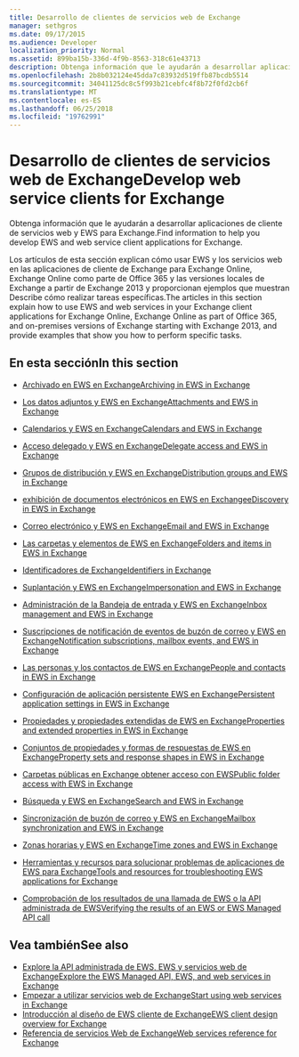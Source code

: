 ```yaml
---
title: Desarrollo de clientes de servicios web de Exchange
manager: sethgros
ms.date: 09/17/2015
ms.audience: Developer
localization_priority: Normal
ms.assetid: 899ba15b-336d-4f9b-8563-318c61e43713
description: Obtenga información que le ayudarán a desarrollar aplicaciones de cliente de servicios web y EWS para Exchange.
ms.openlocfilehash: 2b8b032124e45dda7c83932d519ffb87bcdb5514
ms.sourcegitcommit: 34041125dc8c5f993b21cebfc4f8b72f0fd2cb6f
ms.translationtype: MT
ms.contentlocale: es-ES
ms.lasthandoff: 06/25/2018
ms.locfileid: "19762991"
---
```

# <a name="develop-web-service-clients-for-exchange"></a><span data-ttu-id="174ac-103">Desarrollo de clientes de servicios web de Exchange</span><span class="sxs-lookup"><span data-stu-id="174ac-103">Develop web service clients for Exchange</span></span>

<span data-ttu-id="174ac-104">Obtenga información que le ayudarán a desarrollar aplicaciones de cliente de servicios web y EWS para Exchange.</span><span class="sxs-lookup"><span data-stu-id="174ac-104">Find information to help you develop EWS and web service client applications for Exchange.</span></span>
  
<span data-ttu-id="174ac-105">Los artículos de esta sección explican cómo usar EWS y los servicios web en las aplicaciones de cliente de Exchange para Exchange Online, Exchange Online como parte de Office 365 y las versiones locales de Exchange a partir de Exchange 2013 y proporcionan ejemplos que muestran Describe cómo realizar tareas específicas.</span><span class="sxs-lookup"><span data-stu-id="174ac-105">The articles in this section explain how to use EWS and web services in your Exchange client applications for Exchange Online, Exchange Online as part of Office 365, and on-premises versions of Exchange starting with Exchange 2013, and provide examples that show you how to perform specific tasks.</span></span> 
  
## <a name="in-this-section"></a><span data-ttu-id="174ac-106">En esta sección</span><span class="sxs-lookup"><span data-stu-id="174ac-106">In this section</span></span>

- [<span data-ttu-id="174ac-107">Archivado en EWS en Exchange</span><span class="sxs-lookup"><span data-stu-id="174ac-107">Archiving in EWS in Exchange</span></span>](archiving-in-ews-in-exchange.md)
    
- [<span data-ttu-id="174ac-108">Los datos adjuntos y EWS en Exchange</span><span class="sxs-lookup"><span data-stu-id="174ac-108">Attachments and EWS in Exchange</span></span>](attachments-and-ews-in-exchange.md)
    
- [<span data-ttu-id="174ac-109">Calendarios y EWS en Exchange</span><span class="sxs-lookup"><span data-stu-id="174ac-109">Calendars and EWS in Exchange</span></span>](calendars-and-ews-in-exchange.md)
    
- [<span data-ttu-id="174ac-110">Acceso delegado y EWS en Exchange</span><span class="sxs-lookup"><span data-stu-id="174ac-110">Delegate access and EWS in Exchange</span></span>](delegate-access-and-ews-in-exchange.md)
    
- [<span data-ttu-id="174ac-111">Grupos de distribución y EWS en Exchange</span><span class="sxs-lookup"><span data-stu-id="174ac-111">Distribution groups and EWS in Exchange</span></span>](distribution-groups-and-ews-in-exchange.md)
    
- [<span data-ttu-id="174ac-112">exhibición de documentos electrónicos en EWS en Exchange</span><span class="sxs-lookup"><span data-stu-id="174ac-112">eDiscovery in EWS in Exchange</span></span>](ediscovery-in-ews-in-exchange.md)
    
- [<span data-ttu-id="174ac-113">Correo electrónico y EWS en Exchange</span><span class="sxs-lookup"><span data-stu-id="174ac-113">Email and EWS in Exchange</span></span>](email-and-ews-in-exchange.md)
    
- [<span data-ttu-id="174ac-114">Las carpetas y elementos de EWS en Exchange</span><span class="sxs-lookup"><span data-stu-id="174ac-114">Folders and items in EWS in Exchange</span></span>](folders-and-items-in-ews-in-exchange.md)
    
- [<span data-ttu-id="174ac-115">Identificadores de Exchange</span><span class="sxs-lookup"><span data-stu-id="174ac-115">Identifiers in Exchange</span></span>](ews-identifiers-in-exchange.md)
    
- [<span data-ttu-id="174ac-116">Suplantación y EWS en Exchange</span><span class="sxs-lookup"><span data-stu-id="174ac-116">Impersonation and EWS in Exchange</span></span>](impersonation-and-ews-in-exchange.md)
    
- [<span data-ttu-id="174ac-117">Administración de la Bandeja de entrada y EWS en Exchange</span><span class="sxs-lookup"><span data-stu-id="174ac-117">Inbox management and EWS in Exchange</span></span>](inbox-management-and-ews-in-exchange.md)
    
- [<span data-ttu-id="174ac-118">Suscripciones de notificación de eventos de buzón de correo y EWS en Exchange</span><span class="sxs-lookup"><span data-stu-id="174ac-118">Notification subscriptions, mailbox events, and EWS in Exchange</span></span>](notification-subscriptions-mailbox-events-and-ews-in-exchange.md)
    
- [<span data-ttu-id="174ac-119">Las personas y los contactos de EWS en Exchange</span><span class="sxs-lookup"><span data-stu-id="174ac-119">People and contacts in EWS in Exchange</span></span>](people-and-contacts-in-ews-in-exchange.md)
    
- [<span data-ttu-id="174ac-120">Configuración de aplicación persistente EWS en Exchange</span><span class="sxs-lookup"><span data-stu-id="174ac-120">Persistent application settings in EWS in Exchange</span></span>](persistent-application-settings-in-ews-in-exchange.md)
    
- [<span data-ttu-id="174ac-121">Propiedades y propiedades extendidas de EWS en Exchange</span><span class="sxs-lookup"><span data-stu-id="174ac-121">Properties and extended properties in EWS in Exchange</span></span>](properties-and-extended-properties-in-ews-in-exchange.md)
    
- [<span data-ttu-id="174ac-122">Conjuntos de propiedades y formas de respuestas de EWS en Exchange</span><span class="sxs-lookup"><span data-stu-id="174ac-122">Property sets and response shapes in EWS in Exchange</span></span>](property-sets-and-response-shapes-in-ews-in-exchange.md)
    
- [<span data-ttu-id="174ac-123">Carpetas públicas en Exchange obtener acceso con EWS</span><span class="sxs-lookup"><span data-stu-id="174ac-123">Public folder access with EWS in Exchange</span></span>](public-folder-access-with-ews-in-exchange.md)
    
- [<span data-ttu-id="174ac-124">Búsqueda y EWS en Exchange</span><span class="sxs-lookup"><span data-stu-id="174ac-124">Search and EWS in Exchange</span></span>](search-and-ews-in-exchange.md)
    
- [<span data-ttu-id="174ac-125">Sincronización de buzón de correo y EWS en Exchange</span><span class="sxs-lookup"><span data-stu-id="174ac-125">Mailbox synchronization and EWS in Exchange</span></span>](mailbox-synchronization-and-ews-in-exchange.md)
    
- [<span data-ttu-id="174ac-126">Zonas horarias y EWS en Exchange</span><span class="sxs-lookup"><span data-stu-id="174ac-126">Time zones and EWS in Exchange</span></span>](time-zones-and-ews-in-exchange.md)
    
- [<span data-ttu-id="174ac-127">Herramientas y recursos para solucionar problemas de aplicaciones de EWS para Exchange</span><span class="sxs-lookup"><span data-stu-id="174ac-127">Tools and resources for troubleshooting EWS applications for Exchange</span></span>](tools-and-resources-for-troubleshooting-ews-applications-for-exchange.md)
    
- [<span data-ttu-id="174ac-128">Comprobación de los resultados de una llamada de EWS o la API administrada de EWS</span><span class="sxs-lookup"><span data-stu-id="174ac-128">Verifying the results of an EWS or EWS Managed API call</span></span>](verifying-the-results-of-an-ews-or-ews-managed-api-call.md)
    
## <a name="see-also"></a><span data-ttu-id="174ac-129">Vea también</span><span class="sxs-lookup"><span data-stu-id="174ac-129">See also</span></span>

- [<span data-ttu-id="174ac-130">Explore la API administrada de EWS, EWS y servicios web de Exchange</span><span class="sxs-lookup"><span data-stu-id="174ac-130">Explore the EWS Managed API, EWS, and web services in Exchange</span></span>](explore-the-ews-managed-api-ews-and-web-services-in-exchange.md)     
- [<span data-ttu-id="174ac-131">Empezar a utilizar servicios web de Exchange</span><span class="sxs-lookup"><span data-stu-id="174ac-131">Start using web services in Exchange</span></span>](start-using-web-services-in-exchange.md)  
- [<span data-ttu-id="174ac-132">Introducción al diseño de EWS cliente de Exchange</span><span class="sxs-lookup"><span data-stu-id="174ac-132">EWS client design overview for Exchange</span></span>](ews-client-design-overview-for-exchange.md)  
- [<span data-ttu-id="174ac-133">Referencia de servicios Web de Exchange</span><span class="sxs-lookup"><span data-stu-id="174ac-133">Web services reference for Exchange</span></span>](../web-service-reference/web-services-reference-for-exchange.md)
    

